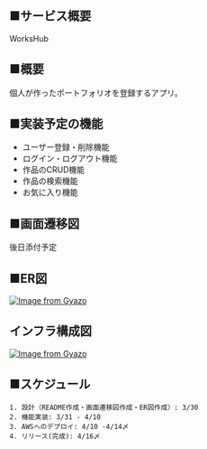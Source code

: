 ## ■サービス概要
WorksHub

## ■概要
個人が作ったポートフォリオを登録するアプリ。

## ■実装予定の機能
 - ユーザー登録・削除機能
 - ログイン・ログアウト機能
 - 作品のCRUD機能
 - 作品の検索機能
 - お気に入り機能

## ■画面遷移図
後日添付予定

## ■ER図
[![Image from Gyazo](https://i.gyazo.com/5466048034bf40eb5190320504d02174.png)](https://gyazo.com/5466048034bf40eb5190320504d02174)

## インフラ構成図
[![Image from Gyazo](https://i.gyazo.com/cdb60bb44388b590b623950a8c465f0e.png)](https://gyazo.com/cdb60bb44388b590b623950a8c465f0e)

## ■スケジュール
```
1. 設計（README作成・画面遷移図作成・ER図作成）: 3/30
2. 機能実装: 3/31 - 4/10
3. AWSへのデプロイ: 4/10 -4/14〆
4. リリース(完成): 4/16〆
```
